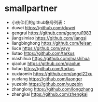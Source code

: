 smallpartner
============


 * 小伙伴们的github帐号列表：
  * duwei https://github.com/duwei
  * gengrui https://github.com/gengrui1983
  * jiangsimiao https://github.com/jiangsi
  * liangbinghong https://github.com/feisan
  * liuce https://github.com/yayv
  * liutao https://github.com/tarkus
  * mashihua https://github.com/mashihua
  * qiaolun https://github.com/qiaolun
  * liutao https://github.com/tarkus
  * xuxiaomin https://github.com/angel22xu
  * yuelang https://github.com/laonger
  * yuzebin https://github.com/yuzebin
  * zhanglong https://github.com/longzhang
  * zhengkai https://github.com/zhengkai

